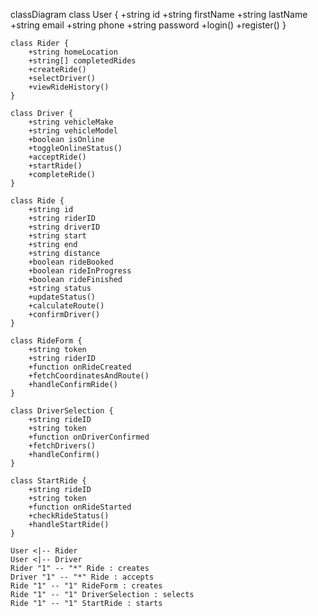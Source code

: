 classDiagram
    class User {
        +string id
        +string firstName
        +string lastName
        +string email
        +string phone
        +string password
        +login()
        +register()
    }

    class Rider {
        +string homeLocation
        +string[] completedRides
        +createRide()
        +selectDriver()
        +viewRideHistory()
    }

    class Driver {
        +string vehicleMake
        +string vehicleModel
        +boolean isOnline
        +toggleOnlineStatus()
        +acceptRide()
        +startRide()
        +completeRide()
    }

    class Ride {
        +string id
        +string riderID
        +string driverID
        +string start
        +string end
        +string distance
        +boolean rideBooked
        +boolean rideInProgress
        +boolean rideFinished
        +string status
        +updateStatus()
        +calculateRoute()
        +confirmDriver()
    }

    class RideForm {
        +string token
        +string riderID
        +function onRideCreated
        +fetchCoordinatesAndRoute()
        +handleConfirmRide()
    }

    class DriverSelection {
        +string rideID
        +string token
        +function onDriverConfirmed
        +fetchDrivers()
        +handleConfirm()
    }

    class StartRide {
        +string rideID
        +string token
        +function onRideStarted
        +checkRideStatus()
        +handleStartRide()
    }

    User <|-- Rider
    User <|-- Driver
    Rider "1" -- "*" Ride : creates
    Driver "1" -- "*" Ride : accepts
    Ride "1" -- "1" RideForm : creates
    Ride "1" -- "1" DriverSelection : selects
    Ride "1" -- "1" StartRide : starts